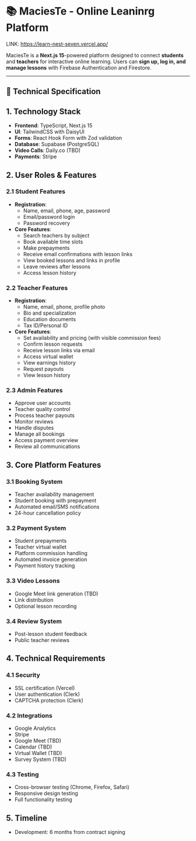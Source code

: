 ﻿# 📚 MaciesTe - Online Leaninrg Platform  

LINK: https://learn-nest-seven.vercel.app/

MaciesTe is a **Next.js 15**-powered platform designed to connect **students** and **teachers** for interactive online learning. Users can **sign up, log in, and manage lessons** with Firebase Authentication and Firestore.  

---

## 🔧 Technical Specification

## 1. Technology Stack
- **Frontend**: TypeScript, Next.js 15
- **UI**: TailwindCSS with DaisyUI
- **Forms**: React Hook Form with Zod validation
- **Database**: Supabase (PostgreSQL)
- **Video Calls**: Daily.co (TBD)
- **Payments**: Stripe

## 2. User Roles & Features

### 2.1 Student Features
- **Registration**:
  - Name, email, phone, age, password
  - Email/password login
  - Password recovery
- **Core Features**:
  - Search teachers by subject
  - Book available time slots
  - Make prepayments
  - Receive email confirmations with lesson links
  - View booked lessons and links in profile
  - Leave reviews after lessons
  - Access lesson history

### 2.2 Teacher Features
- **Registration**:
  - Name, email, phone, profile photo
  - Bio and specialization
  - Education documents
  - Tax ID/Personal ID
- **Core Features**:
  - Set availability and pricing (with visible commission fees)
  - Confirm lesson requests
  - Receive lesson links via email
  - Access virtual wallet
  - View earnings history
  - Request payouts
  - View lesson history

### 2.3 Admin Features
- Approve user accounts
- Teacher quality control
- Process teacher payouts
- Monitor reviews
- Handle disputes
- Manage all bookings
- Access payment overview
- Review all communications

## 3. Core Platform Features

### 3.1 Booking System
- Teacher availability management
- Student booking with prepayment
- Automated email/SMS notifications
- 24-hour cancellation policy

### 3.2 Payment System
- Student prepayments
- Teacher virtual wallet
- Platform commission handling
- Automated invoice generation
- Payment history tracking

### 3.3 Video Lessons
- Google Meet link generation (TBD)
- Link distribution
- Optional lesson recording

### 3.4 Review System
- Post-lesson student feedback
- Public teacher reviews

## 4. Technical Requirements

### 4.1 Security
- SSL certification (Vercel)
- User authentication (Clerk)
- CAPTCHA protection (Clerk)

### 4.2 Integrations
- Google Analytics
- Stripe
- Google Meet (TBD)
- Calendar (TBD)
- Virtual Wallet (TBD)
- Survey System (TBD)

### 4.3 Testing
- Cross-browser testing (Chrome, Firefox, Safari)
- Responsive design testing
- Full functionality testing

## 5. Timeline
- Development: 6 months from contract signing



